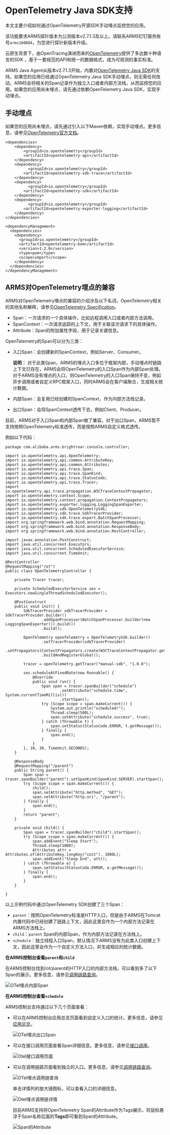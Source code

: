 # OpenTelemetry Java SDK支持

本文主要介绍如何通过OpenTelemetry开源SDK手动埋点监控您的应用。

该功能要求ARMS探针版本为公测版本v2.7.1.3及以上。请联系ARMS钉钉服务账号`arms160804`，为您进行探针新版本升级。

云原生背景下，由OpenTracing演进而来的[OpenTelemetry](https://opentelemetry.io)提供了多达数十种语言的SDK ，基于一套规范的API和统一的数据格式，成为可观测的事实标准。

ARMS Java Agent从版本v2.7.1.3开始，内置对[OpenTelemetry Java SDK](https://github.com/open-telemetry/opentelemetry-java)的支持。如果您的应用已经通过OpenTelemetry Java SDK手动埋点，则无需任何改动，ARMS会将相关的Span记录作为独立入口或者内部方法栈，从而监控您的应用。如果您的应用尚未埋点，请先通过依赖OpenTelemetry Java SDK，实现手动埋点。

## 手动埋点

如果您的应用尚未埋点，请先通过引入以下Maven依赖，实现手动埋点。更多信息，请参见[OpenTelemetry官方文档](https://opentelemetry.io/docs/java/manual_instrumentation/)。

```
<dependencies>   
    <dependency>
        <groupId>io.opentelemetry</groupId>
        <artifactId>opentelemetry-api</artifactId>
    </dependency>
    <dependency>
          <groupId>io.opentelemetry</groupId>
        <artifactId>opentelemetry-sdk-trace</artifactId>
    </dependency>
    <dependency>
          <groupId>io.opentelemetry</groupId>
        <artifactId>opentelemetry-sdk</artifactId>
    </dependency>
    <dependency>
          <groupId>io.opentelemetry</groupId>
        <artifactId>opentelemetry-exporter-logging</artifactId>
    </dependency>
</dependencies>

<dependencyManagement>
  <dependencies>
    <dependency>
      <groupId>io.opentelemetry</groupId>
      <artifactId>opentelemetry-bom</artifactId>
      <version>1.2.0</version>
      <type>pom</type>
      <scope>import</scope>
    </dependency>
  </dependencies>
</dependencyManagement>
```

## ARMS对OpenTelemetry埋点的兼容

ARMS对OpenTelemetry埋点的兼容的介绍涉及以下名词，OpenTelemetry相关的其他名称解释，请参见[OpenTelemetry Specification](https://github.com/open-telemetry/opentelemetry-specification/blob/main/specification/trace/api.md)。

-   Span：一次请求的一个具体操作，比如远程调用入口或者内部方法调用。
-   SpanContext：一次请求追踪的上下文，用于关联该次请求下的具体操作。
-   Attribute：Span的附加属性字段，用于记录关键信息。

OpenTelemetry的Span可以分为三类：

-   入口Span：会创建新的SpanContext，例如Server、Consumer。

    **说明：** 对于此类Span，ARMS的埋点入口多位于框架内部，手动埋点时链路上下文已存在，ARMS会将OpenTelemetry的入口Span作为内部Span处理。对于ARMS没有埋点的入口，则OpenTelemetry的入口Span保持不变，例如异步调用或者自定义RPC框架入口，同时ARMS会在客户端聚合，生成相关统计数据。

-   内部Span：会复用已经创建的SpanContext，作为内部方法栈记录。
-   出口Span：会将SpanContext透传下去，例如Client、Producer。

目前，ARMS对于入口Span和内部Span做了兼容。对于出口Span，ARMS暂不支持按照OpenTelemetry标准透传，而是按照ARMS自定义格式透传。

例如以下代码：

```
package com.alibaba.arms.brightroar.console.controller;

import io.opentelemetry.api.OpenTelemetry;
import io.opentelemetry.api.common.AttributeKey;
import io.opentelemetry.api.common.Attributes;
import io.opentelemetry.api.trace.Span;
import io.opentelemetry.api.trace.SpanKind;
import io.opentelemetry.api.trace.StatusCode;
import io.opentelemetry.api.trace.Tracer;
import io.opentelemetry.api.trace.propagation.W3CTraceContextPropagator;
import io.opentelemetry.context.Scope;
import io.opentelemetry.context.propagation.ContextPropagators;
import io.opentelemetry.exporter.logging.LoggingSpanExporter;
import io.opentelemetry.sdk.OpenTelemetrySdk;
import io.opentelemetry.sdk.trace.SdkTracerProvider;
import io.opentelemetry.sdk.trace.export.BatchSpanProcessor;
import org.springframework.web.bind.annotation.RequestMapping;
import org.springframework.web.bind.annotation.ResponseBody;
import org.springframework.web.bind.annotation.RestController;

import javax.annotation.PostConstruct;
import java.util.concurrent.Executors;
import java.util.concurrent.ScheduledExecutorService;
import java.util.concurrent.TimeUnit;

@RestController
@RequestMapping("/ot")
public class OpenTelemetryController {

    private Tracer tracer;

    private ScheduledExecutorService ses = Executors.newSingleThreadScheduledExecutor();

    @PostConstruct
    public void init() {
        SdkTracerProvider sdkTracerProvider = SdkTracerProvider.builder()
                .addSpanProcessor(BatchSpanProcessor.builder(new LoggingSpanExporter()).build())
                .build();

        OpenTelemetry openTelemetry = OpenTelemetrySdk.builder()
                .setTracerProvider(sdkTracerProvider)
                .setPropagators(ContextPropagators.create(W3CTraceContextPropagator.getInstance()))
                .buildAndRegisterGlobal();

        tracer = openTelemetry.getTracer("manual-sdk", "1.0.0");

        ses.scheduleAtFixedRate(new Runnable() {
            @Override
            public void run() {
                Span span = tracer.spanBuilder("schedule")
                        .setAttribute("schedule.time", System.currentTimeMillis())
                        .startSpan();
                try (Scope scope = span.makeCurrent()) {
                    System.out.println("scheduled!");
                    Thread.sleep(500L);
                    span.setAttribute("schedule.success", true);
                } catch (Throwable t) {
                    span.setStatus(StatusCode.ERROR, t.getMessage());
                } finally {
                    span.end();
                }
            }
        }, 10, 30, TimeUnit.SECONDS);
    }

    @ResponseBody
    @RequestMapping("/parent")
    public String parent() {
        Span span = tracer.spanBuilder("parent").setSpanKind(SpanKind.SERVER).startSpan();
        try (Scope scope = span.makeCurrent()) {
            child();
            span.setAttribute("http.method", "GET");
            span.setAttribute("http.uri", "/parent");
        } finally {
            span.end();
        }
        return "parent";
    }

    private void child() {
        Span span = tracer.spanBuilder("child").startSpan();
        try (Scope scope = span.makeCurrent()) {
            span.addEvent("Sleep Start");
            Thread.sleep(1000);
            Attributes attr = Attributes.of(AttributeKey.longKey("cost"), 1000L);
            span.addEvent("Sleep End", attr);
        } catch (Throwable e) {
            span.setStatus(StatusCode.ERROR, e.getMessage());
        } finally {
            span.end();
        }
    }

}
```

以上示例代码中通过OpenTelemetry SDK创建了三个Span：

-   `parent`：按照OpenTelemetry标准是HTTP入口，但是由于ARMS在Tomcat内置代码中已经创建了链路上下文，因此这里会作为一个内部方法记录在ARMS方法栈上。
-   `child`：`parent` Span的内部Span，作为内部方法记录在方法栈上。
-   `schedule`：独立线程入口Span，默认情况下ARMS没有为此类入口创建上下文，因此这里会作为一个自定义方法入口，并生成相应的统计数据。

**在ARMS控制台查看`parent`和`child`**

在ARMS控制台找到/ot/parent的HTTP入口的内部方法栈，可以看到多了以下Span的展示。更多信息，请参见[调用链路查询](/intl.zh-CN/应用监控/控制台功能/调用链路查询.md)。

![OTel埋点内部Span](https://static-aliyun-doc.oss-accelerate.aliyuncs.com/assets/img/zh-CN/9578223261/p282368.png)

**在ARMS控制台查看`schedule`**

ARMS控制台支持通过以下几个页面查看：

-   可以在ARMS控制台应用总览页面看到自定义入口的统计。更多信息，请参见[应用总览](/intl.zh-CN/应用监控/控制台功能/应用总览.md)。

    ![OTel埋点出口Span](https://static-aliyun-doc.oss-accelerate.aliyuncs.com/assets/img/zh-CN/9578223261/p282372.png)

-   可以在接口调用页面查看Span详细信息。更多信息，请参见[接口调用](/intl.zh-CN/应用监控/控制台功能/接口调用.md)。

    ![Otel接口调用页面](https://static-aliyun-doc.oss-accelerate.aliyuncs.com/assets/img/zh-CN/9578223261/p282375.png)

-   可以在调用链路页面看到独立的入口。更多信息，请参见[调用链路查询](/intl.zh-CN/应用监控/控制台功能/调用链路查询.md)。

    ![OTel埋点调用链查询](https://static-aliyun-doc.oss-accelerate.aliyuncs.com/assets/img/zh-CN/9578223261/p282381.png)

    单击详情列的放大镜图标，可以查看入口的详细信息。

    ![Otel埋点调用链详情](https://static-aliyun-doc.oss-accelerate.aliyuncs.com/assets/img/zh-CN/9578223261/p282420.png)

    目前ARMS支持将OpenTelemetry Span的Attribute作为Tags展示，将鼠标悬浮于Span名称后面的**Tags**即可看到Span的Attribute。

    ![Span的Attribute](https://static-aliyun-doc.oss-accelerate.aliyuncs.com/assets/img/zh-CN/9578223261/p282430.png)


